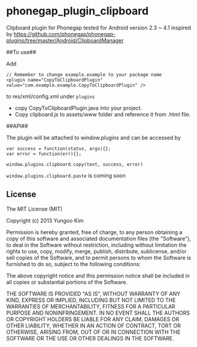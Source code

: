 phonegap_plugin_clipboard
=========================

Clipboard plugin for Phonegap tested for Android version 2.3 ~ 4.1 inspired by https://github.com/phonegap/phonegap-plugins/tree/master/Android/ClipboardManager


##To use##

Add
```
// Remember to change example.example to your package name
<plugin name="CopyToClipboardPlugin" value="com.example.example.CopyToClipboardPlugin" />
```  
to res/xml/config.xml under ```plugins```
* copy CopyToClipboardPlugin.java into your project.
* Copy clipboard.js to assets/www folder and reference it from .html file.

##API##

The plugin will be attached to window.plugins and can be accessed by 

```
var success = function(status, args){};
var error = function(err){};

window.plugins.clipboard.copy(text, success, error)
``` 
  
```window.plugins.clipboard.paste``` is coming soon



## License ##

The MIT License (MIT)

Copyright (c) 2013 Yungoo Kim

Permission is hereby granted, free of charge, to any person obtaining a copy of this software and associated documentation files (the "Software"), to deal in the Software without restriction, including without limitation the rights to use, copy, modify, merge, publish, distribute, sublicense, and/or sell copies of the Software, and to permit persons to whom the Software is furnished to do so, subject to the following conditions:

The above copyright notice and this permission notice shall be included in all copies or substantial portions of the Software.

THE SOFTWARE IS PROVIDED "AS IS", WITHOUT WARRANTY OF ANY KIND, EXPRESS OR IMPLIED, INCLUDING BUT NOT LIMITED TO THE WARRANTIES OF MERCHANTABILITY, FITNESS FOR A PARTICULAR PURPOSE AND NONINFRINGEMENT. IN NO EVENT SHALL THE AUTHORS OR COPYRIGHT HOLDERS BE LIABLE FOR ANY CLAIM, DAMAGES OR OTHER LIABILITY, WHETHER IN AN ACTION OF CONTRACT, TORT OR OTHERWISE, ARISING FROM, OUT OF OR IN CONNECTION WITH THE SOFTWARE OR THE USE OR OTHER DEALINGS IN THE SOFTWARE.
